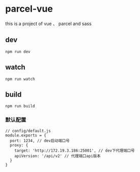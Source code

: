 # parcel-vue

this is a project of vue 、 parcel and sass

## dev
```text
npm run dev
```
## watch
```text
npm run watch
```

## build
```text
npm run build
```

### 默认配置
```test
// config/default.js
module.exports = {
  port: 1234, // dev启动端口号
  proxy: {
    target: 'http://172.19.3.186:25001', // dev下代理端口号
    apiVersion: '/api/v2' // 代理端口api版本
  }
}
```